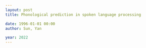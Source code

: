 ```yaml
---
layout: post
title: Phonological prediction in spoken language processing

date: 1996-01-01 00:00
author: Sun, Yan

year: 2022
---
```



